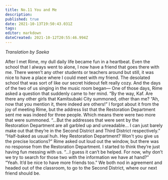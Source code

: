 ```yaml
---
title: No.11 You and Me
description: 
published: true
date: 2021-10-13T19:50:43.031Z
tags: 
editor: markdown
dateCreated: 2021-10-12T20:55:46.994Z
---
```


*Translation by Saeka*

After I met Rime, my dull daily life became fun in a heartbeat. Even the school that I always went to alone, I now have a friend that goes there with me.
There weren’t any other students or teachers around but still, it was nice to have a place where I could meet with my friend. The desolated school that was sort of like our secret hideout felt really cozy.
And the days of the two of us singing in the music room began―
One of those days, Rime asked a question that suddenly came to her mind.
“By the way, Kaf. Are there any other girls that Kamitsubaki City summoned, other than me?
“Ah, now that you mention it, there indeed are others!”
I forgot about it from the joy of meeting Rime, but the address list that the Restoration Department sent me was indeed for three people. Which means there were two more that were summoned.
“...But the addresses that were sent by the Restoration Department are all garbled up and unreadable… I can just barely make out that they’re in the Second District and Third District respectively.”
“Half-baked as usual huh. Hey Restoration Department? Won't you give us the precise locations?”
Rime asked out loud out the window, but there was no response from the Restoration Department. I started to think they’re just having fun messing with us.
“...I guess it can’t be helped. For now, why don’t we try to search for those two with the information we have at hand?”
“Yeah. It’d be nice to have more friends too.”
We both nod in agreement and headed out of the classroom, to go to the Second District, where our next friend should be. 
